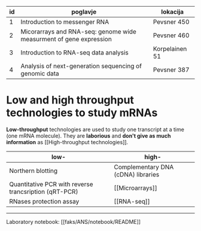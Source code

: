 | id  | poglavje                                                           | lokacija       |
| --- | ------------------------------------------------------------------ | -------------- |
| 1   | Introduction to messenger RNA                                      | Pevsner 450    |
| 2   | Micorarrays and RNA-seq: genome wide measurment of gene expression | Pevsner 460     |
| 3   | Introduction to RNA-seq data analysis                              | Korpelainen 51 |
| 4   | Analysis of next-generation sequencing of genomic data             | Pevsner 387    |

# Low and high throughput technologies to study mRNAs

**Low-throughput** technologies are used to study one transcript at a time (one mRNA molecule). They are **laborious** and **don't give as much information** as [[High-throughput technologies]].

| low-                                                  | high-                              |
| ----------------------------------------------------- | ---------------------------------- |
| Northern blotting                                     | Complementary DNA (cDNA) libraries |
| Quantitative PCR with reverse trancsription (qRT-PCR) | [[Microarrays]]                    |
| RNases protection assay                               | [[RNA-seq]]                        |

---

Laboratory notebook: [[faks/ANS/notebook/README]]